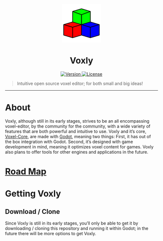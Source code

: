 <p align="center">
	<a>
		<img width="128px" src="./assets/Voxly.svg?sanitize=true" alt="VOXLY" />
		<h1 align="center">
			Voxly
		</h1>
	</a>
</p>


<p align="center">
	<a href="https://github.com/ClarkThyLord/Voxly/releases">
		<img src="https://img.shields.io/badge/Version-0.0.0-green.svg" alt="Version">
	</a>
	<a href="./LICENSE">
		<img src="https://img.shields.io/badge/License-MIT-brightgreen.svg" alt="License">
	</a>
</p>

> Intuitive open source voxel editor; for both small and big ideas!

---

# About
Voxly, although still in its early stages, strives to be an all encompassing voxel-editor, by the community for the community, with a wide variety of features that are both powerful and intuitive to use. Voxly and it’s core, [Voxel-Core](https://github.com/ClarkThyLord/Voxel-Core), are made with [Godot](https://github.com/godotengine/godot), meaning two things: First, it has out of the box integration with Godot. Second, it’s designed with game development in mind, meaning it optimizes voxel content for games. Voxly also plans to offer tools for other engines and applications in the future.

# [Road Map](https://github.com/ClarkThyLord/Voxly/projects/1)

# Getting Voxly
## Download / Clone
Since Voxly is still in its early stages, you’ll only be able to get it by downloading / cloning this repository and running it within Godot; in the future there will be more options to get Voxly.

